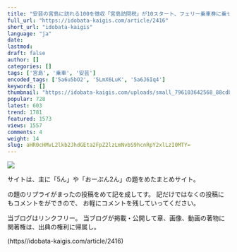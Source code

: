 ```yaml
---
title: "安芸の宮島に訪れる100を徴収「宮島訪問税」が10スタート、フェリー乗車券に乗せ(大500)"
full_url: "https://idobata-kaigis.com/article/2416"
short_url: "idobata-kaigis"
language: "ja"
date: 
lastmod: 
draft: false
author: []
categories: []
tags: ['宮島', '乗車', '安芸']
encoded_tags: ['5a6u5bO2', '5LmX6LuK', '5a6J6Iq4']
keywords: []
thumbnail: "https://idobata-kaigis.com/uploads/small_796103642568_88cdb3b237.jpg"
popular: 728
latest: 603
trend: 1781
featured: 1573
views: 1557
comments: 4
weight: 14
slug: aHR0cHMvL2lkb2JhdGEta2FpZ2lzLmNvbS9hcnRpY2xlLzI0MTY=
---
```


![](https://idobata-kaigis.com/uploads/small_796103642568_88cdb3b237.jpg)

<div><p class=''>サイトは、主に「5ん」や「おーぷん2ん」の題をめたまとめサイト。</p><p>の題のリプライがまったの投稿をめて記を成してす。 記だけではなくの投稿にもコメントをができので、 お軽にコメントを残していってください。</p><p class=''>当ブログはリンクフリー。 当ブログが掲載・公開して章、画像、動画の著物に関著権は、出典の権利に帰属し。</p></div>

(https//idobata-kaigis.com/article/2416)
